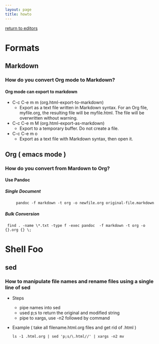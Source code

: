 ```yaml
---
layout: page
title: howto
---
```


[return to editors](../../editors.html)


Formats
=======

Markdown
--------

### How do you convert Org mode to Markdown?

#### Org mode can export to markdown

-   C-c C-e m m (org.html-export-to-markdown)
    -   Export as a text file written in Markdown syntax. For an Org
        file, myfile.org, the resulting file will be myfile.html. The file
        will be overwritten without warning.
-   C-c C-e m M (org.html-export-as-markdown)
    -   Export to a temporary buffer. Do not create a file.
-   C-c C-e m o
    -   Export as a text file with Markdown syntax, then open it.

Org ( emacs mode )
------------------

### How do you convert from Mardown to Org?

#### Use Pandoc

##### Single Document

``` {.shell}
     pandoc -f markdown -t org -o newfile.org original-file.markdown
```

##### Bulk Conversion

``` {.shell}
 find . -name \*.txt -type f -exec pandoc  -f markdown -t org -o {}.org {} \;
```

Shell Foo
=========

sed
---

### How to manipulate file names and rename files using a single line of sed

-   Steps
    -   pipe names into sed
    -   used p;s to return the original and modified string
    -   pipe to xargs, use -n2 followed by command
-   Example ( take all filename.html.org files and get rid of .html )

    ``` {.sed}
    ls -1 .html.org | sed 'p;s/\.html//' | xargs -n2 mv
    ```
